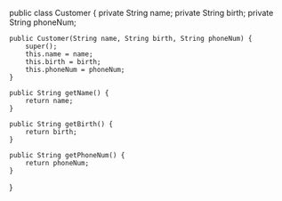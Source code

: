public class Customer {
    private String name;
    private String birth;
    private String phoneNum;

    public Customer(String name, String birth, String phoneNum) {
        super();
        this.name = name;
        this.birth = birth;
        this.phoneNum = phoneNum;
    }

    public String getName() {
        return name;
    }

    public String getBirth() {
        return birth;
    }

    public String getPhoneNum() {
        return phoneNum;
    }
}
